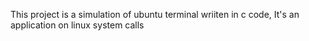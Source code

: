 This project is a simulation of ubuntu terminal wriiten in c code, 
It's an application on linux system calls